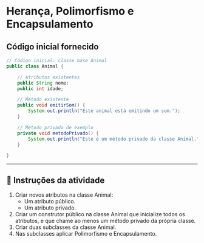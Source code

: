 # Herança, Polimorfismo e Encapsulamento

##  Código inicial fornecido

```java
// Código inicial: classe base Animal
public class Animal {

    // Atributos existentes
    public String nome;
    public int idade;

    // Método existente
    public void emitirSom() {
        System.out.println("Este animal está emitindo um som.");
    }

    // Método privado de exemplo
    private void metodoPrivado() {
        System.out.println("Este é um método privado da classe Animal.");
    }

}
```

---

## 📝 Instruções da atividade

1. Criar novos atributos na classe Animal:
    - Um atributo público.
    - Um atributo privado.
2. Criar um construtor público na classe Animal que inicialize todos os atributos, e que chame ao menos um método privado da própria classe.
3. Criar duas subclasses da classe Animal.
4. Nas subclasses aplicar Polimorfismo e Encapsulamento.